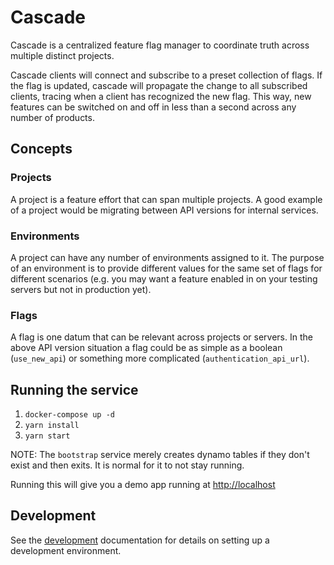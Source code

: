 # Cascade

Cascade is a centralized feature flag manager to coordinate truth across multiple distinct projects.

Cascade clients will connect and subscribe to a preset collection of flags. If the flag is updated, cascade will propagate the change to all subscribed clients, tracing when a client has recognized the new flag. This way, new features can be switched on and off in less than a second across any number of products.

## Concepts

### Projects

A project is a feature effort that can span multiple projects. A good example of a project would be migrating between API versions for internal services.

### Environments

A project can have any number of environments assigned to it. The purpose of an environment is to provide different values for the same set of flags for different scenarios (e.g. you may want a feature enabled in on your testing servers but not in production yet).

### Flags

A flag is one datum that can be relevant across projects or servers. In the above API version situation a flag could be as simple as a boolean (`use_new_api`) or something more complicated (`authentication_api_url`).  


## Running the service

1. `docker-compose up -d`
2. `yarn install`
3. `yarn start`

NOTE: The `bootstrap` service merely creates dynamo tables if they don't exist and then exits. It is normal for it to not stay running.

Running this will give you a demo app running at [http://localhost](http://localhost)

## Development

See the [development](./docs/development.md) documentation for details on setting up a development environment.
